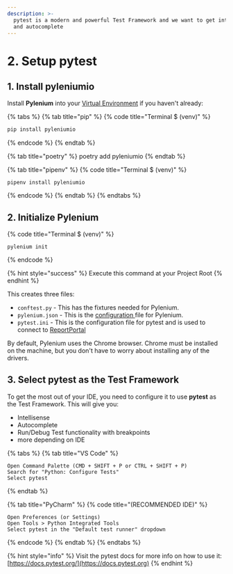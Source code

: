 ```yaml
---
description: >-
  pytest is a modern and powerful Test Framework and we want to get intellisense
  and autocomplete
---
```


# 2. Setup pytest

## 1. Install pyleniumio

Install **Pylenium** into your [Virtual Environment](virtual-environments.md) if you haven't already:

{% tabs %}
{% tab title="pip" %}
{% code title="Terminal $ (venv)" %}
```bash
pip install pyleniumio
```
{% endcode %}
{% endtab %}

{% tab title="poetry" %}
poetry add pyleniumio
{% endtab %}

{% tab title="pipenv" %}
{% code title="Terminal $ (venv)" %}
```
pipenv install pyleniumio
```
{% endcode %}
{% endtab %}
{% endtabs %}

## 2. Initialize Pylenium

{% code title="Terminal $ (venv)" %}
```
pylenium init
```
{% endcode %}

{% hint style="success" %}
Execute this command at your Project Root
{% endhint %}

This creates three files:

* `conftest.py` - This has the fixtures needed for Pylenium.
* `pylenium.json` - This is the [configuration ](../configuration/pylenium.json.md)file for Pylenium.
* `pytest.ini` - This is the configuration file for pytest and is used to connect to [ReportPortal](../cli/report-portal.md)

By default, Pylenium uses the Chrome browser. Chrome must be installed on the machine, but you don't have to worry about installing any of the drivers.

## 3. Select pytest as the Test Framework

To get the most out of your IDE, you need to configure it to use **pytest** as the Test Framework. This will give you:

* Intellisense
* Autocomplete
* Run/Debug Test functionality with breakpoints
* more depending on IDE

{% tabs %}
{% tab title="VS Code" %}
```
Open Command Palette (CMD + SHIFT + P or CTRL + SHIFT + P)
Search for "Python: Configure Tests"
Select pytest
```
{% endtab %}

{% tab title="PyCharm" %}
{% code title="(RECOMMENDED IDE)" %}
```
Open Preferences (or Settings)
Open Tools > Python Integrated Tools
Select pytest in the "Default test runner" dropdown
```
{% endcode %}
{% endtab %}
{% endtabs %}

{% hint style="info" %}
Visit the pytest docs for more info on how to use it: [https://docs.pytest.org/](https://docs.pytest.org)
{% endhint %}
